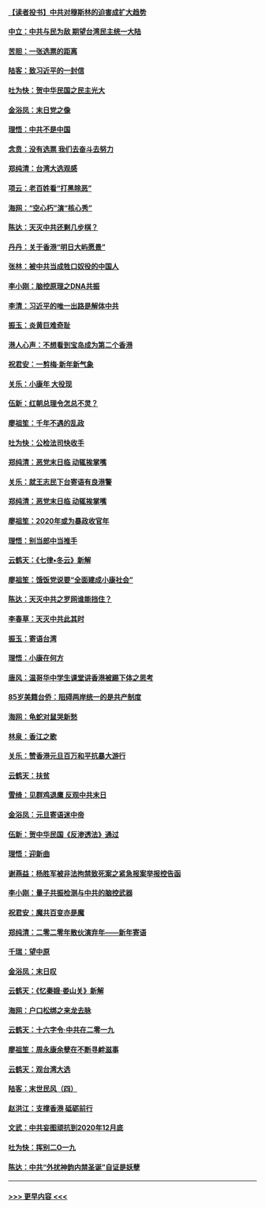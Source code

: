 #### [【读者投书】中共对穆斯林的迫害成扩大趋势](../pages/nsc993/n11791371.md?t=01150455) 
#### [中立：中共与民为敌 期望台湾民主统一大陆](../pages/nsc993/n11790392.md?t=01150455) 
#### [苦胆：一张选票的距离](../pages/nsc993/n11788914.md?t=01150455) 
#### [陆客：致习近平的一封信](../pages/nsc993/n11788867.md?t=01150455) 
#### [吐为快：贺中华民国之民主光大](../pages/nsc993/n11788618.md?t=01150455) 
#### [金浴凤：末日党之像](../pages/nsc993/n11787475.md?t=01150455) 
#### [理悟：中共不是中国](../pages/nsc993/n11787463.md?t=01150455) 
#### [念贲：没有选票  我们去奋斗去努力](../pages/nsc993/n11787398.md?t=01150455) 
#### [郑纯清：台湾大选观感](../pages/nsc993/n11786210.md?t=01150455) 
#### [项云：老百姓看“打黑除恶”](../pages/nsc993/n11785398.md?t=01150455) 
#### [海网：“空心朽”演“核心秀”](../pages/nsc993/n11783874.md?t=01150455) 
#### [陈达：天灭中共还剩几步棋？](../pages/nsc993/n11783719.md?t=01150455) 
#### [丹丹：关于香港“明日大屿愿景”](../pages/nsc993/n11783273.md?t=01150455) 
#### [张林：被中共当成牲口奴役的中国人](../pages/nsc993/n11782397.md?t=01150455) 
#### [李小刚：脑控原理之DNA共振](../pages/nsc993/n11780962.md?t=01150455) 
#### [李清：习近平的唯一出路是解体中共](../pages/nsc993/n11780866.md?t=01150455) 
#### [振玉：炎黄巨难奇耻](../pages/nsc993/n11779632.md?t=01150455) 
#### [港人心声：不想看到宝岛成为第二个香港](../pages/nsc993/n11778817.md?t=01150455) 
#### [祝君安：一剪梅‧新年新气象](../pages/nsc993/n11776340.md?t=01150455) 
#### [关乐：小康年 大役现](../pages/nsc993/n11774213.md?t=01150455) 
#### [伍新：红朝总理令怎总不灵？](../pages/nsc993/n11770813.md?t=01150455) 
#### [廖祖笙：千年不遇的乱政](../pages/nsc993/n11770373.md?t=01150455) 
#### [吐为快：公检法司快收手](../pages/nsc993/n11770359.md?t=01150455) 
#### [郑纯清：恶党末日临 动辄挨掌嘴](../pages/nsc993/n11769912.md?t=01150455) 
#### [关乐：就王志民下台寄语有良港警](../pages/nsc993/n11769903.md?t=01150455) 
#### [郑纯清：恶党末日临 动辄挨掌嘴](../pages/nsc993/n11769356.md?t=01150455) 
#### [廖祖笙：2020年或为暴政收官年](../pages/nsc993/n11768216.md?t=01150455) 
#### [理悟：别当郎中当推手](../pages/nsc993/n11768243.md?t=01150455) 
#### [云鹤天：《七律▪冬云》新解](../pages/nsc993/n11768204.md?t=01150455) 
#### [廖祖笙：饿饭党说要“全面建成小康社会”](../pages/nsc993/n11767482.md?t=01150455) 
#### [陈达：天灭中共之罗网谁能挡住？](../pages/nsc993/n11767465.md?t=01150455) 
#### [李春草：天灭中共此其时](../pages/nsc993/n11767452.md?t=01150455) 
#### [振玉：寄语台湾](../pages/nsc993/n11767432.md?t=01150455) 
#### [理悟：小康在何方](../pages/nsc993/n11767394.md?t=01150455) 
#### [唐风：温哥华中学生课堂讲香港被踢下体之思考](../pages/nsc993/n11766848.md?t=01150455) 
#### [85岁美籍台侨：阻碍两岸统一的是共产制度](../pages/nsc993/n11765043.md?t=01150455) 
#### [海网：龟蛇对鼠哭新愁](../pages/nsc993/n11764895.md?t=01150455) 
#### [林泉：香江之歌](../pages/nsc993/n11764415.md?t=01150455) 
#### [关乐：赞香港元旦百万和平抗暴大游行](../pages/nsc993/n11764382.md?t=01150455) 
#### [云鹤天：扶贫](../pages/nsc993/n11764245.md?t=01150455) 
#### [雪绮：见群鸡退鹰  反观中共末日](../pages/nsc993/n11762112.md?t=01150455) 
#### [金浴凤：元旦寄语迷中帝](../pages/nsc993/n11761788.md?t=01150455) 
#### [伍新：贺中华民国《反渗透法》通过](../pages/nsc993/n11761994.md?t=01150455) 
#### [理悟：迎新曲](../pages/nsc993/n11761152.md?t=01150455) 
#### [谢燕益：杨胜军被非法拘禁致死案之紧急报案举报控告函](../pages/nsc993/n11756134.md?t=01150455) 
#### [李小刚：量子共振检测与中共的脑控武器](../pages/nsc993/n11754518.md?t=01150455) 
#### [祝君安：魔共百变亦是魔](../pages/nsc993/n11754469.md?t=01150455) 
#### [郑纯清：二零二零年散伙演弃年——新年寄语](../pages/nsc993/n11754195.md?t=01150455) 
#### [千瑞：望中原](../pages/nsc993/n11754159.md?t=01150455) 
#### [金浴凤：末日叹](../pages/nsc993/n11752359.md?t=01150455) 
#### [云鹤天：《忆秦娥‧娄山关》新解](../pages/nsc993/n11752348.md?t=01150455) 
#### [海网：户口松绑之来龙去脉](../pages/nsc993/n11752328.md?t=01150455) 
#### [云鹤天：十六字令‧中共在二零一九](../pages/nsc993/n11752305.md?t=01150455) 
#### [廖祖笙：周永康余孽在不断寻衅滋事](../pages/nsc993/n11751013.md?t=01150455) 
#### [云鹤天：观台湾大选](../pages/nsc993/n11751007.md?t=01150455) 
#### [陆客：末世民风（四）](../pages/nsc993/n11749203.md?t=01150455) 
#### [赵洪江：支撑香港 砥砺前行](../pages/nsc993/n11748482.md?t=01150455) 
#### [文武：中共妄图顽抗到2020年12月底](../pages/nsc993/n11748446.md?t=01150455) 
#### [吐为快：挥别二O一九](../pages/nsc993/n11748411.md?t=01150455) 
#### [陈达：中共“外扰神韵内禁圣诞”自证是妖孽](../pages/nsc993/n11748226.md?t=01150455) 

----
#### [ >>> 更早内容 <<< ](../indexes/nsc993-earlier.md)
